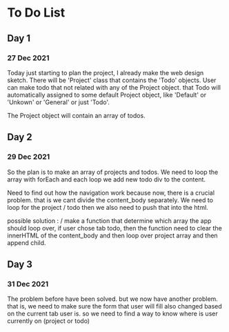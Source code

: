 # To Do List
## Day 1
### 27 Dec 2021
Today just starting to plan the project, I already make the web design sketch.
There will be 'Project' class that contains the 'Todo' objects. User can make todo that not related with any of the Project object.
that Todo will automatically assigned to some default Project object, like 'Default' or 'Unkown' or 'General' or just 'Todo'.

The Project object will contain an array of todos.

## Day 2
### 29 Dec 2021
So the plan is to make an array of projects and todos.
We need to loop the array with forEach and each loop we add new todo div to the content.

Need to find out how the navigation work because now, there is a crucial problem. that is we cant divide the content_body separately.
We need to loop for the project / todo then we also need to push that into the html.

possible solution : 
    / make a function that determine which array the app should loop over, if user chose tab todo, then the function need to clear the innerHTML of the content_body and then loop over project array and then append child.

## Day 3
### 31 Dec 2021
The problem before have been solved.
but we now have another problem. that is, we need to make sure the form that user will fill also changed based on the current tab user is.
so we need to find a way to know where is user currently on (project or todo)